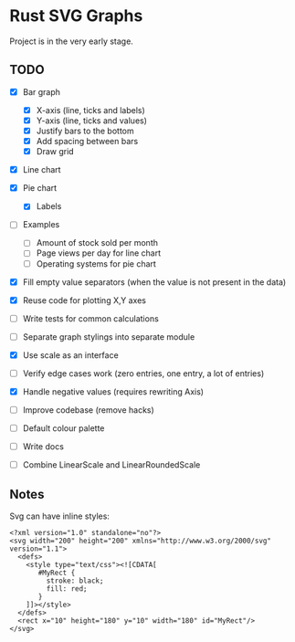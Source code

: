 # Rust SVG Graphs

Project is in the very early stage.


## TODO

* [x] Bar graph
    * [x] X-axis (line, ticks and labels)
    * [x] Y-axis (line, ticks and values)
    * [x] Justify bars to the bottom
    * [x] Add spacing between bars
    * [x] Draw grid
* [x] Line chart
* [x] Pie chart
    * [x] Labels
* [ ] Examples
    * [ ] Amount of stock sold per month
    * [ ] Page views per day for line chart
    * [ ] Operating systems for pie chart
* [x] Fill empty value separators (when the value is not present in the data)
* [x] Reuse code for plotting X,Y axes
* [ ] Write tests for common calculations
* [ ] Separate graph stylings into separate module
* [x] Use scale as an interface
* [ ] Verify edge cases work (zero entries, one entry, a lot of entries)
* [x] Handle negative values (requires rewriting Axis)
* [ ] Improve codebase (remove hacks)
* [ ] Default colour palette
* [ ] Write docs
* [ ] Combine LinearScale and LinearRoundedScale


## Notes

Svg can have inline styles:

```
<?xml version="1.0" standalone="no"?>
<svg width="200" height="200" xmlns="http://www.w3.org/2000/svg" version="1.1">
  <defs>
    <style type="text/css"><![CDATA[
       #MyRect {
         stroke: black;
         fill: red;
       }
    ]]></style>
  </defs>
  <rect x="10" height="180" y="10" width="180" id="MyRect"/>
</svg>
```

